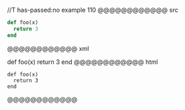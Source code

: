 //T has-passed:no
example 110
@@@@@@@@@@@@ src
```ruby
def foo(x)
  return 3
end
```
@@@@@@@@@@@@ xml
<?xml version="1.0" encoding="UTF-8"?>
<!DOCTYPE document SYSTEM "CommonMark.dtd">
<document xmlns="http://commonmark.org/xml/1.0">
  <code_block info="ruby">def foo(x)
  return 3
end
</code_block>
</document>
@@@@@@@@@@@@ html
<pre><code class="language-ruby">def foo(x)
  return 3
end
</code></pre>
@@@@@@@@@@@@
